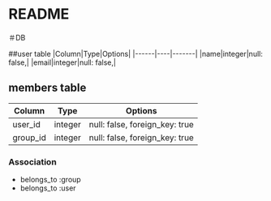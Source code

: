 # README

＃DB      

##user table
|Column|Type|Options|
|------|----|-------|
|name|integer|null: false,|
|email|integer|null: false,|

## members table

|Column|Type|Options|
|------|----|-------|
|user_id|integer|null: false, foreign_key: true|
|group_id|integer|null: false, foreign_key: true|

### Association
- belongs_to :group
- belongs_to :user

 